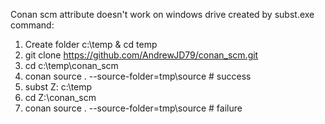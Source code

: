 Conan scm attribute doesn't work on windows drive created by subst.exe command:

1. Create folder c:\temp & cd temp
2. git clone https://github.com/AndrewJD79/conan_scm.git
3. cd c:\temp\conan_scm
4. conan source . --source-folder=tmp\source # success
5. subst Z: c:\temp 
6. cd Z:\conan_scm 
7. conan source . --source-folder=tmp\source # failure